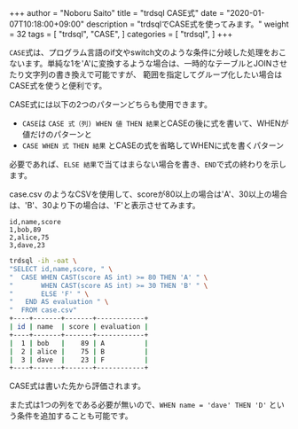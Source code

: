 +++
author = "Noboru Saito"
title = "trdsql CASE式"
date = "2020-01-07T10:18:00+09:00"
description = "trdsqlでCASE式を使ってみます。"
weight = 32
tags = [
    "trdsql",
    "CASE",
]
categories = [
    "trdsql",
]
+++

`CASE`式は、プログラム言語のif文やswitch文のような条件に分岐した処理をおこないます。単純な1を'A'に変換するような場合は、一時的なテーブルとJOINさせたり文字列の書き換えで可能ですが、
範囲を指定してグループ化したい場合はCASE式を使うと便利です。

CASE式には以下の2つのパターンどちらも使用できます。

* `CASE`は `CASE 式（列) WHEN 値 THEN 結果`とCASEの後に式を書いて、WHENが値だけのパターンと
* `CASE WHEN 式 THEN 結果` とCASEの式を省略してWHENに式を書くパターン

必要であれば、`ELSE 結果`で当てはまらない場合を書き、`END`で式の終わりを示します。

case.csv のようなCSVを使用して、scoreが80以上の場合は'A'、30以上の場合は、'B'、30より下の場合は、'F'と表示させてみます。

```CSV
id,name,score
1,bob,89
2,alice,75
3,dave,23
```

```sh
trdsql -ih -oat \
"SELECT id,name,score, " \
"  CASE WHEN CAST(score AS int) >= 80 THEN 'A' " \
"       WHEN CAST(score AS int) >= 30 THEN 'B' " \
"       ELSE 'F' " \
"   END AS evaluation " \
"  FROM case.csv"
+----+-------+-------+------------+
| id | name  | score | evaluation |
+----+-------+-------+------------+
|  1 | bob   |    89 | A          |
|  2 | alice |    75 | B          |
|  3 | dave  |    23 | F          |
+----+-------+-------+------------+
```

CASE式は書いた先から評価されます。

また式は1つの列をである必要が無いので、`WHEN name = 'dave' THEN 'D'` という条件を追加することも可能です。
